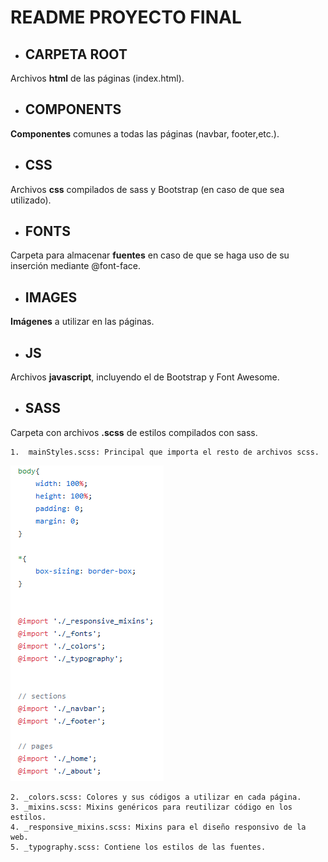 # README PROYECTO FINAL

- ## CARPETA ROOT

Archivos **html** de las páginas (index.html).

- ## COMPONENTS

**Componentes** comunes a todas las páginas (navbar, footer,etc.).

- ## CSS

Archivos **css** compilados de sass y Bootstrap (en caso de que sea utilizado).

- ## FONTS

Carpeta para almacenar **fuentes** en caso de que se haga uso de su inserción mediante @font-face.

- ## IMAGES

**Imágenes** a utilizar en las páginas.

- ## JS

Archivos **javascript**, incluyendo el de Bootstrap y Font Awesome.

- ## SASS

Carpeta con archivos **.scss** de estilos compilados con sass.

    1.  mainStyles.scss: Principal que importa el resto de archivos scss.
![Imagen](images/Screenshot%20folders.png)

    2. _colors.scss: Colores y sus códigos a utilizar en cada página.
    3. _mixins.scss: Mixins genéricos para reutilizar código en los estilos.
    4. _responsive_mixins.scss: Mixins para el diseño responsivo de la web.
    5. _typography.scss: Contiene los estilos de las fuentes.
